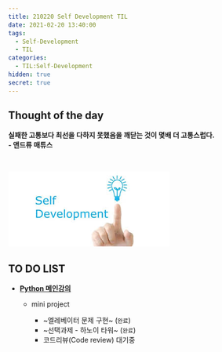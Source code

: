 ```yaml
---
title: 210220 Self Development TIL
date: 2021-02-20 13:40:00
tags:
  - Self-Development
  - TIL
categories:
  - TIL:Self-Development
hidden: true
secret: true
---
```


## **Thought of the day**

**실패한 고통보다 최선을 다하지 못했음을 깨닫는 것이 몇배 더 고통스럽다.**<br/> **- 앤드류 매튜스**

<br/>

![](/images/post_images/self_development_logo.jpg)

## **TO DO LIST**

- <ins>**Python 메인강의**</ins>

  - mini project

    - ~엘레베이터 문제 구현~ (`완료`)
    - ~선택과제 - 하노이 타워~ (`완료`)
    - 코드리뷰(Code review) 대기중

    <br/>

  <!-- more -->
